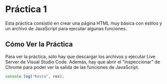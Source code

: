 # Práctica 1

Esta práctica consistió en crear una página HTML muy básica con estilos y un archivo de JavaScript para ejecutar algunas funciones.

## Cómo Ver la Práctica

Para ver la práctica, sólo hay que descargar los archivos y ejecutar Live Server de Visual Studio Code. Además, hay que abrir el "inspeccionar" de Chrome para poder ver la salida de las funciones de JavaScript.

```js
console.log("Resta", res);
```
